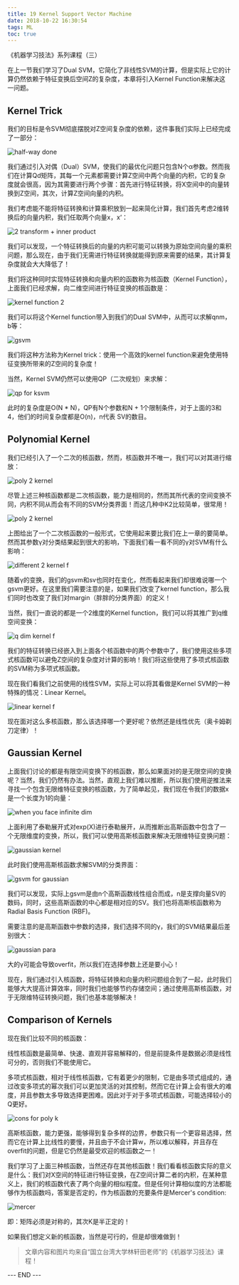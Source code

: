 ```yaml
---
title: 19 Kernel Support Vector Machine
date: 2018-10-22 16:30:54
tags: ML
toc: true
---
```


《机器学习技法》系列课程（三）

在上一节我们学习了Dual SVM，它简化了非线性SVM的计算，但是实际上它的计算仍然依赖于特征变换后空间Z的复杂度，本章将引入Kernel Function来解决这一问题。

<!-- more -->

## Kernel Trick
我们的目标是令SVM彻底摆脱对Z空间复杂度的依赖，这件事我们实际上已经完成了一部分：

![half-way done](1.png) 

我们通过引入对偶（Dual）SVM，使我们的最优化问题只包含N个α参数。然而我们在计算Qd矩阵，其每一个元素都需要计算Z空间中两个向量的内积，它的复杂度就会很高，因为其需要进行两个步骤：首先进行特征转换，将X空间中的向量转换到Z空间，其次，计算Z空间向量的内积。

我们考虑能不能将特征转换和计算乘积放到一起来简化计算，我们首先考虑2维转换后的向量内积，我们任取两个向量x，x‘：

![2 transform + inner product](2.png) 

我们可以发现，一个特征转换后的向量的内积可能可以转换为原始空间向量的乘积问题，那么现在，由于我们无需进行特征转换就能得到原来需要的结果，其计算复杂度就会大大降低了！

我们将这种同时实现特征转换和向量内积的函数称为核函数（Kernel Function），上面我们已经求解，向二维空间进行特征变换的核函数是：

![kernel function 2](3.png) 

我们可以将这个Kernel function带入到我们的Dual SVM中，从而可以求解qnm，b等：

![gsvm](4.png) 

我们将这种方法称为Kernel trick：使用一个高效的kernel function来避免使用特征变换所带来的Z空间的复杂度！

当然，Kernel SVM仍然可以使用QP（二次规划）来求解：

![qp for ksvm](5.png) 

此时的复杂度是O(N \* N)，QP有N个参数和N + 1个限制条件，对于上面的3和4，他们的时间复杂度都是O(n)，n代表
SV的数目。


## Polynomial Kernel
我们已经引入了一个二次的核函数，然而，核函数并不唯一，我们可以对其进行缩放：

![poly 2 kernel](6.png) 

尽管上述三种核函数都是二次核函数，能力是相同的，然而其所代表的空间变换不同，内积不同从而会有不同的SVM分类界面！而这几种中K2比较简单，很常用！

![poly 2 kernel](7.png) 

上图给出了一个二次核函数的一般形式，它使用起来要比我们在上一章的要简单。然而其参数γ对分类结果起到很大的影响，下面我们看一看不同的γ对SVM有什么影响：

![different 2 kernel f](8.png) 

随着γ的变换，我们的gsvm和sv也同时在变化，然而看起来我们却很难说哪一个gsvm更好。在这里我们需要注意的是，如果我们改变了kernel function，那么我们同时也改变了我们对margin（胖胖的分类界面）的定义！

当然，我们一直说的都是一个2维度的Kernel function，我们可以将其推广到q维空间变换：

![q dim kernel f](9.png) 

我们的特征转换已经嵌入到上面各个核函数中的两个参数中了，我们使用这些多项式核函数可以避免Z空间的复杂度对计算的影响！我们将这些使用了多项式核函数的SVM称为多项式核函数。


现在我们看我们之前使用的线性SVM，实际上可以将其看做是Kernel SVM的一种特殊的情况：Linear Kernel。

![linear kernel f](10.png) 

现在面对这么多核函数，那么该选择哪一个更好呢？依然还是线性优先（奥卡姆剃刀定律）！

## Gaussian Kernel
上面我们讨论的都是有限空间变换下的核函数，那么如果面对的是无限空间的变换呢？当然，我们仍然有办法。当然，直观上我们难以推断，所以我们使用逆推法来寻找一个包含无限维特征变换的核函数，为了简单起见，我们现在令我们的数据x是一个长度为1的向量：

![when you face infinite dim](11.png) 

上面利用了泰勒展开式对exp(X)进行泰勒展开，从而推断出高斯函数中包含了一个无限维度的变换，所以，我们可以使用高斯核函数来解决无限维特征变换问题：

![gaussian kernel](12.png) 

此时我们使用高斯核函数求解SVM的分类界面：

![gsvm for gaussian](13.png) 

我们可以发现，实际上gsvm是由n个高斯函数线性组合而成，n是支撑向量SV的数码，同时，这些高斯函数的中心都是相对应的SV。我们也将高斯核函数称为Radial Basis Function
(RBF)。

需要注意的是高斯函数中参数的选择，我们选择不同的γ，我们的SVM结果最后差别很大：

![gaussian para](14.png) 

大的γ可能会导致overfit，所以我们在选择参数上还是要小心！

现在，我们通过引入核函数，将特征转换和向量内积问题组合到了一起，此时我们能够大大提高计算效率，同时我们也能够节约存储空间；通过使用高斯核函数，对于无限维特征转换问题，我们也基本能够解决！

## Comparison of Kernels

现在我们比较不同的核函数：

线性核函数是最简单、快速、直观并容易解释的，但是前提条件是数据必须是线性可分的，否则我们不能使用它。

多项式核函数，相对于线性核函数，它有着更少的限制，它是由多项式组成的，通过改变多项式的幂次我们可以更加灵活的对其控制，然而它在计算上会有很大的难度，并且参数太多导致选择更困难。因此对于对于多项式核函数，可能选择较小的Q更好。

![cons for poly k](15.png) 

高斯核函数，能力更强，能够得到复杂多样的边界，参数只有一个更容易选择，然而它在计算上比线性的要慢，并且由于不会计算w，所以难以解释，并且存在overfit的问题，但是它仍然是最受欢迎的核函数之一！


我们学习了上面三种核函数，当然还存在其他核函数！我们看看核函数实际的意义是什么：我们对X空间的特征进行特征变换，在Z空间计算二者的内积，在某种意义上，我们的核函数代表了两个向量的相似程度。但是任何计算相似度的方法都能够作为核函数吗，答案是否定的，作为核函数的充要条件是Mercer's condition:

![mercer](16.png) 

即：矩阵必须是对称的，其次K是半正定的！

如果我们想定义新的核函数，当然是可行的，但是却很难做到！


> 文章内容和图片均来自“国立台湾大学林轩田老师”的《机器学习技法》课程！

--- END --- 
